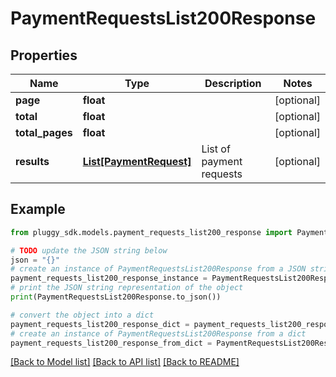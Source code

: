 # PaymentRequestsList200Response


## Properties

Name | Type | Description | Notes
------------ | ------------- | ------------- | -------------
**page** | **float** |  | [optional] 
**total** | **float** |  | [optional] 
**total_pages** | **float** |  | [optional] 
**results** | [**List[PaymentRequest]**](PaymentRequest.md) | List of payment requests | [optional] 

## Example

```python
from pluggy_sdk.models.payment_requests_list200_response import PaymentRequestsList200Response

# TODO update the JSON string below
json = "{}"
# create an instance of PaymentRequestsList200Response from a JSON string
payment_requests_list200_response_instance = PaymentRequestsList200Response.from_json(json)
# print the JSON string representation of the object
print(PaymentRequestsList200Response.to_json())

# convert the object into a dict
payment_requests_list200_response_dict = payment_requests_list200_response_instance.to_dict()
# create an instance of PaymentRequestsList200Response from a dict
payment_requests_list200_response_from_dict = PaymentRequestsList200Response.from_dict(payment_requests_list200_response_dict)
```
[[Back to Model list]](../README.md#documentation-for-models) [[Back to API list]](../README.md#documentation-for-api-endpoints) [[Back to README]](../README.md)


